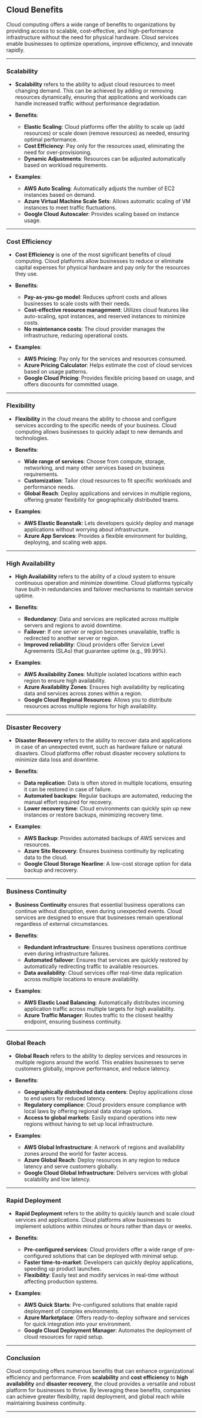 ## Cloud Benefits

Cloud computing offers a wide range of benefits to organizations by providing access to scalable, cost-effective, and high-performance infrastructure without the need for physical hardware. Cloud services enable businesses to optimize operations, improve efficiency, and innovate rapidly.

---

### Scalability

* **Scalability** refers to the ability to adjust cloud resources to meet changing demand. This can be achieved by adding or removing resources dynamically, ensuring that applications and workloads can handle increased traffic without performance degradation.
* **Benefits**:

  * **Elastic Scaling**: Cloud platforms offer the ability to scale up (add resources) or scale down (remove resources) as needed, ensuring optimal performance.
  * **Cost Efficiency**: Pay only for the resources used, eliminating the need for over-provisioning.
  * **Dynamic Adjustments**: Resources can be adjusted automatically based on workload requirements.
* **Examples**:

  * **AWS Auto Scaling**: Automatically adjusts the number of EC2 instances based on demand.
  * **Azure Virtual Machine Scale Sets**: Allows automatic scaling of VM instances to meet traffic fluctuations.
  * **Google Cloud Autoscaler**: Provides scaling based on instance usage.

---

### Cost Efficiency

* **Cost Efficiency** is one of the most significant benefits of cloud computing. Cloud platforms allow businesses to reduce or eliminate capital expenses for physical hardware and pay only for the resources they use.
* **Benefits**:

  * **Pay-as-you-go model**: Reduces upfront costs and allows businesses to scale costs with their needs.
  * **Cost-effective resource management**: Utilizes cloud features like auto-scaling, spot instances, and reserved instances to minimize costs.
  * **No maintenance costs**: The cloud provider manages the infrastructure, reducing operational costs.
* **Examples**:

  * **AWS Pricing**: Pay only for the services and resources consumed.
  * **Azure Pricing Calculator**: Helps estimate the cost of cloud services based on usage patterns.
  * **Google Cloud Pricing**: Provides flexible pricing based on usage, and offers discounts for committed usage.

---

### Flexibility

* **Flexibility** in the cloud means the ability to choose and configure services according to the specific needs of your business. Cloud computing allows businesses to quickly adapt to new demands and technologies.
* **Benefits**:

  * **Wide range of services**: Choose from compute, storage, networking, and many other services based on business requirements.
  * **Customization**: Tailor cloud resources to fit specific workloads and performance needs.
  * **Global Reach**: Deploy applications and services in multiple regions, offering greater flexibility for geographically distributed teams.
* **Examples**:

  * **AWS Elastic Beanstalk**: Lets developers quickly deploy and manage applications without worrying about infrastructure.
  * **Azure App Services**: Provides a flexible environment for building, deploying, and scaling web apps.

---

### High Availability

* **High Availability** refers to the ability of a cloud system to ensure continuous operation and minimize downtime. Cloud platforms typically have built-in redundancies and failover mechanisms to maintain service uptime.
* **Benefits**:

  * **Redundancy**: Data and services are replicated across multiple servers and regions to avoid downtime.
  * **Failover**: If one server or region becomes unavailable, traffic is redirected to another server or region.
  * **Improved reliability**: Cloud providers offer Service Level Agreements (SLAs) that guarantee uptime (e.g., 99.99%).
* **Examples**:

  * **AWS Availability Zones**: Multiple isolated locations within each region to ensure high availability.
  * **Azure Availability Zones**: Ensures high availability by replicating data and services across zones within a region.
  * **Google Cloud Regional Resources**: Allows you to distribute resources across multiple regions for high availability.

---

### Disaster Recovery

* **Disaster Recovery** refers to the ability to recover data and applications in case of an unexpected event, such as hardware failure or natural disasters. Cloud platforms offer robust disaster recovery solutions to minimize data loss and downtime.
* **Benefits**:

  * **Data replication**: Data is often stored in multiple locations, ensuring it can be restored in case of failure.
  * **Automated backups**: Regular backups are automated, reducing the manual effort required for recovery.
  * **Lower recovery time**: Cloud environments can quickly spin up new instances or restore backups, minimizing recovery time.
* **Examples**:

  * **AWS Backup**: Provides automated backups of AWS services and resources.
  * **Azure Site Recovery**: Ensures business continuity by replicating data to the cloud.
  * **Google Cloud Storage Nearline**: A low-cost storage option for data backup and recovery.

---

### Business Continuity

* **Business Continuity** ensures that essential business operations can continue without disruption, even during unexpected events. Cloud services are designed to ensure that businesses remain operational regardless of external circumstances.
* **Benefits**:

  * **Redundant infrastructure**: Ensures business operations continue even during infrastructure failures.
  * **Automated failover**: Ensures that services are quickly restored by automatically redirecting traffic to available resources.
  * **Data availability**: Cloud services offer real-time data replication across multiple locations to ensure availability.
* **Examples**:

  * **AWS Elastic Load Balancing**: Automatically distributes incoming application traffic across multiple targets for high availability.
  * **Azure Traffic Manager**: Routes traffic to the closest healthy endpoint, ensuring business continuity.

---

### Global Reach

* **Global Reach** refers to the ability to deploy services and resources in multiple regions around the world. This enables businesses to serve customers globally, improve performance, and reduce latency.
* **Benefits**:

  * **Geographically distributed data centers**: Deploy applications close to end users for reduced latency.
  * **Regulatory compliance**: Cloud providers ensure compliance with local laws by offering regional data storage options.
  * **Access to global markets**: Easily expand operations into new regions without having to set up local infrastructure.
* **Examples**:

  * **AWS Global Infrastructure**: A network of regions and availability zones around the world for faster access.
  * **Azure Global Reach**: Deploy resources in any region to reduce latency and serve customers globally.
  * **Google Cloud Global Infrastructure**: Delivers services with global scalability and low latency.

---

### Rapid Deployment

* **Rapid Deployment** refers to the ability to quickly launch and scale cloud services and applications. Cloud platforms allow businesses to implement solutions within minutes or hours rather than days or weeks.
* **Benefits**:

  * **Pre-configured services**: Cloud providers offer a wide range of pre-configured solutions that can be deployed with minimal setup.
  * **Faster time-to-market**: Developers can quickly deploy applications, speeding up product launches.
  * **Flexibility**: Easily test and modify services in real-time without affecting production systems.
* **Examples**:

  * **AWS Quick Starts**: Pre-configured solutions that enable rapid deployment of complex environments.
  * **Azure Marketplace**: Offers ready-to-deploy software and services for quick integration into your environment.
  * **Google Cloud Deployment Manager**: Automates the deployment of cloud resources for rapid setup.

---

### Conclusion

Cloud computing offers numerous benefits that can enhance organizational efficiency and performance. From **scalability** and **cost efficiency** to **high availability** and **disaster recovery**, the cloud provides a versatile and robust platform for businesses to thrive. By leveraging these benefits, companies can achieve greater flexibility, rapid deployment, and global reach while maintaining business continuity.

---
